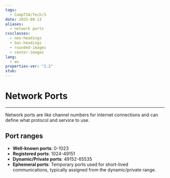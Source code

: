 ```yaml
---
tags:
  - CompTIA/Tech/3
date: 2025-09-13
aliases:
  - network ports
cssclasses:
  - neo-headings
  - bai-headings
  - rounded-images
  - center-images
lang:
  - en
properties-ver: "1.2"
stub:
---
```

# Network Ports

***

Network ports are like channel numbers for internet connections and can define what protocol and service to use.
## Port ranges
- **Well-known ports**: 0-1023
- **Registered ports**: 1024-49151
- **Dynamic/Private ports**: 49152-65535
- **Ephemeral ports**: Temporary ports used for short-lived communications, typically assigned from the dynamic/private range.
